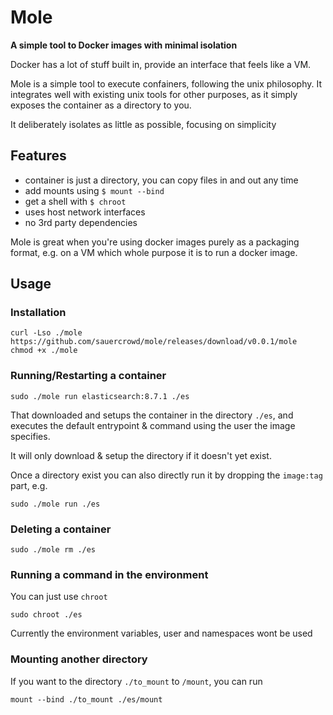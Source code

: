 # Mole

**A simple tool to Docker images with minimal isolation**

Docker has a lot of stuff built in, provide an interface that feels like a VM.

Mole is a simple tool to execute confainers, following the unix philosophy.
It integrates well with existing unix tools for other purposes, as it simply exposes the container as a directory to you.

It deliberately isolates as little as possible, focusing on simplicity

## Features
- container is just a directory, you can copy files in and out any time
- add mounts using `$ mount --bind`
- get a shell with `$ chroot`
- uses host network interfaces
- no 3rd party dependencies

Mole is great when you're using docker images purely as a packaging format,
e.g. on a VM which whole purpose it is to run a docker image.


## Usage

### Installation

```
curl -Lso ./mole https://github.com/sauercrowd/mole/releases/download/v0.0.1/mole
chmod +x ./mole
```

### Running/Restarting a container

```
sudo ./mole run elasticsearch:8.7.1 ./es
```

That downloaded and setups the container in the directory `./es`, and
executes the default entrypoint & command using the user the image specifies.

It will only download & setup the directory if it doesn't yet exist.

Once a directory exist you can also directly run it by dropping the `image:tag` part, e.g.

```
sudo ./mole run ./es
```

### Deleting a container

```
sudo ./mole rm ./es
```


### Running a command in the environment

You can just use `chroot`

```
sudo chroot ./es
```

Currently the environment variables, user and namespaces wont be used

### Mounting another directory

If you want to the directory `./to_mount` to `/mount`, you can run

```
mount --bind ./to_mount ./es/mount
```
